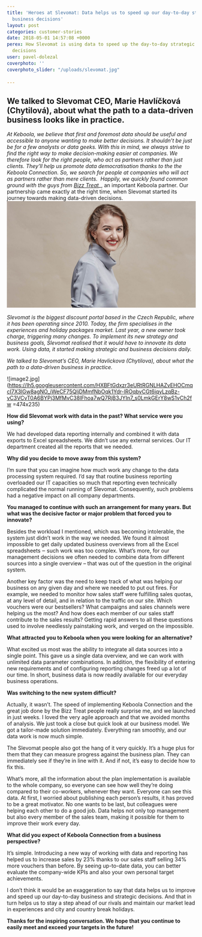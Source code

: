 ```yaml
---
title: 'Heroes at Slevomat: Data helps us to speed up our day-to-day strategic and
  business decisions'
layout: post
categories: customer-stories
date: 2018-05-01 14:57:08 +0000
perex: How Slevomat is using data to speed up the day-to-day strategic and business
  decisions
user: pavel-dolezal
coverphoto: ''
coverphoto_slider: "/uploads/slevomat.jpg"

---
```

## We talked to Slevomat CEO, Marie Havlíčková (Chytilová), about what the path to a data-driven business looks like in practice.

_At Keboola, we believe that first and foremost data should be useful and accessible to anyone wanting to make better decisions. It shouldn’t be just be for a few analysts or data geeks. With this in mind, we always strive to find the right way to make decision-making easier at companies. We therefore look for the right people, who act as partners rather than just clients. They’ll help us promote data democratisation thanks to the the Keboola Connection. So, we search for people at companies who will act as partners rather than mere clients.  Happily, we quickly found common ground with the guys from_ [_Bizz Treat_](https://www.bizztreat.com/)_, an important Keboola partner. Our partnership came exactly at the right time, when Slevomat started its journey towards making data-driven decisions.  
![](/uploads/slevomatArticle.jpg)

_Slevomat is the biggest discount portal based in the Czech Republic, where it has been operating since 2010. Today, the firm specialises in the experiences and holiday packages market. Last year, a new owner took charge, triggering many changes. To implement its new strategy and business goals, Slevomat realised that it would have to innovate its data work. Using data, it started making strategic and business decisions daily._

_We talked to Slevomat’s CEO, Marie Havlickova (Chytilova), about what the path to a data-driven business in practice._

![image2.jpg](https://lh5.googleusercontent.com/HXBFtGdxzr3eURtRGNLHAZvEHOCmqcI7X3lGw8agNO_iWeCF75QljDMmfNbOqk1Ydr-lROqbvCGt6iqyLzqBz-vC3VCvT0A6BYPj3MfMvC38lFhoa7wQ7RjB3JYIn7_s0LmkGErY8wS1vCh2fw =474x235)

**How did Slevomat work with data in the past? What service were you using?**

We had developed data reporting internally and combined it with data exports to Excel spreadsheets. We didn’t use any external services. Our IT department created all the reports that we needed.

**Why did you decide to move away from this system?**

I’m sure that you can imagine how much work any change to the data processing system required. I’d say that routine business reporting overloaded our IT capacities so much that reporting even technically complicated the normal running of Slevomat. Consequently, such problems had a negative impact on all company departments.

**You managed to continue with such an arrangement for many years. But what was the decisive factor or major problem that forced you to innovate?**

Besides the workload I mentioned, which was becoming intolerable, the system just didn’t work in the way we needed. We found it almost impossible to get daily updated business overviews from all the Excel spreadsheets ‒ such work was too complex. What’s more, for our management decisions we often needed to combine data from different sources into a single overview – that was out of the question in the original system.

Another key factor was the need to keep track of what was helping our business on any given day and where we needed to put out fires. For example, we needed to monitor how sales staff were fulfilling sales quotas, at any level of detail, and in relation to the traffic on our site. Which vouchers were our bestsellers? What campaigns and sales channels were helping us the most? And how does each member of our sales staff contribute to the sales results? Getting rapid answers to all these questions used to involve needlessly painstaking work, and verged on the impossible.

**What attracted you to Keboola when you were looking for an alternative?**

What excited us most was the ability to integrate all data sources into a single point. This gave us a single data overview, and we can work with unlimited data parameter combinations. In addition, the flexibility of entering new requirements and of configuring reporting changes freed up a lot of our time. In short, business data is now readily available for our everyday business operations.

**Was switching to the new system difficult?**

Actually, it wasn’t. The speed of implementing Keboola Connection and the great job done by the Bizz Treat people really surprise me, and we launched in just weeks. I loved the very agile approach and that we avoided months of analysis. We just took a close but quick look at our business model. We got a tailor-made solution immediately. Everything ran smoothly, and our data work is now much simple.

The Slevomat people also got the hang of it very quickly. It’s a huge plus for them that they can measure progress against the business plan. They can immediately see if they’re in line with it. And if not, it’s easy to decide how to fix this.

What’s more, all the information about the plan implementation is available to the whole company, so everyone can see how well they’re doing compared to their co-workers, whenever they want. Everyone can see this data. At first, I worried about publishing each person’s results, it has proved to be a great motivator. No one wants to be last, but colleagues were helping each other to do a good job. Data helps not only top management but also every member of the sales team, making it possible for them to improve their work every day.

**What did you expect of Keboola Connection from a business perspective?**

It’s simple. Introducing a new way of working with data and reporting has helped us to increase sales by 23% thanks to our sales staff selling 34% more vouchers than before. By seeing up-to-date data, you can better evaluate the company-wide KPIs and also your own personal target achievements.

I don’t think it would be an exaggeration to say that data helps us to improve and speed up our day-to-day business and strategic decisions. And that in turn helps us to stay a step ahead of our rivals and maintain our market lead in experiences and city and country break holidays.

**Thanks for the inspiring conversation. We hope that you continue to easily meet and exceed your targets in the future!**